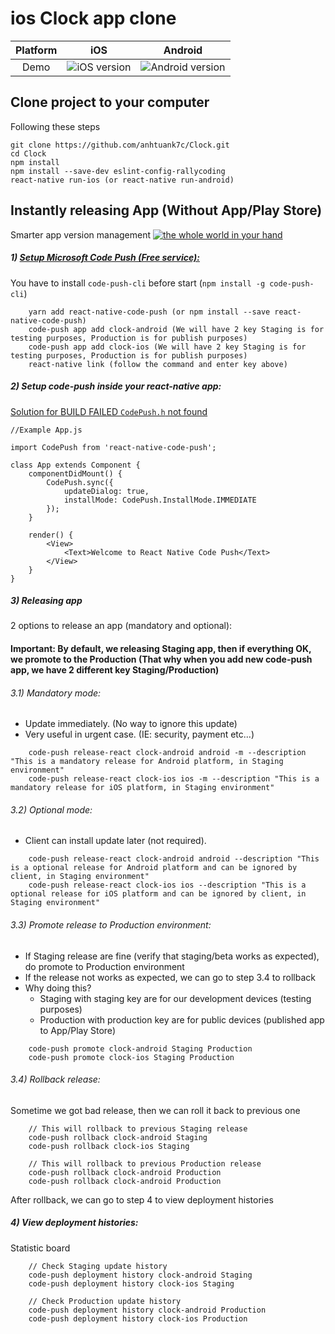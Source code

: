 # ios Clock app clone

| Platform |                                     iOS                                    |                                     Android                                    |
|:--------:|:--------------------------------------------------------------------------:|:------------------------------------------------------------------------------:|
|   Demo   | ![iOS version](https://media.giphy.com/media/26DOoNJ9xrQj9ACEE/source.gif) | ![Android version](https://media.giphy.com/media/l3q2J3YaYcznHLLhe/source.gif) |

## Clone project to your computer

Following these steps

```
git clone https://github.com/anhtuank7c/Clock.git
cd Clock
npm install
npm install --save-dev eslint-config-rallycoding
react-native run-ios (or react-native run-android)
```

## Instantly releasing App (Without App/Play Store)

Smarter app version management
[![the whole world in your hand](http://i.imgur.com/795Sx23.png)](https://www.youtube.com/watch?v=hXrqnfcW_Y8)

##### 1) [Setup Microsoft Code Push (Free service):](https://microsoft.github.io/code-push/)

You have to install `code-push-cli` before start (`npm install -g code-push-cli`)

```
    yarn add react-native-code-push (or npm install --save react-native-code-push)
    code-push app add clock-android (We will have 2 key Staging is for testing purposes, Production is for publish purposes)
    code-push app add clock-ios (We will have 2 key Staging is for testing purposes, Production is for publish purposes)
    react-native link (follow the command and enter key above)
```

##### 2) Setup code-push inside your react-native app:
[Solution for BUILD FAILED `CodePush.h` not found](https://github.com/Microsoft/react-native-code-push/issues/662#issuecomment-272901612)

```
//Example App.js

import CodePush from 'react-native-code-push';

class App extends Component {
    componentDidMount() {
        CodePush.sync({
            updateDialog: true,
            installMode: CodePush.InstallMode.IMMEDIATE
        });
    }

    render() {
        <View>
            <Text>Welcome to React Native Code Push</Text>
        </View>
    }
}

```

##### 3) Releasing app

2 options to release an app (mandatory and optional):

#### Important: By default, we releasing Staging app, then if everything OK, we promote to the Production (That why when you add new code-push app, we have 2 different key Staging/Production)

###### 3.1) Mandatory mode:

-  Update immediately. (No way to ignore this update)
-  Very useful in urgent case. (IE: security, payment etc...)

```
    code-push release-react clock-android android -m --description "This is a mandatory release for Android platform, in Staging environment"
    code-push release-react clock-ios ios -m --description "This is a mandatory release for iOS platform, in Staging environment"
```

###### 3.2) Optional mode:
- Client can install update later (not required).

```
    code-push release-react clock-android android --description "This is a optional release for Android platform and can be ignored by client, in Staging environment"
    code-push release-react clock-ios ios --description "This is a optional release for iOS platform and can be ignored by client, in Staging environment"
```

###### 3.3) Promote release to Production environment:

- If Staging release are fine (verify that staging/beta works as expected), do promote to Production environment
- If the release not works as expected, we can go to step 3.4 to rollback
- Why doing this?
    - Staging with staging key are for our development devices (testing purposes)
    - Production with production key are for public devices (published app to App/Play Store)

```
    code-push promote clock-android Staging Production
    code-push promote clock-ios Staging Production
```

###### 3.4) Rollback release:

Sometime we got bad release, then we can roll it back to previous one

```
    // This will rollback to previous Staging release
    code-push rollback clock-android Staging
    code-push rollback clock-ios Staging

    // This will rollback to previous Production release
    code-push rollback clock-android Production
    code-push rollback clock-android Production
```

After rollback, we can go to step 4 to view deployment histories

##### 4) View deployment histories:

Statistic board

```
    // Check Staging update history
    code-push deployment history clock-android Staging
    code-push deployment history clock-ios Staging

    // Check Production update history
    code-push deployment history clock-android Production
    code-push deployment history clock-ios Production
```
